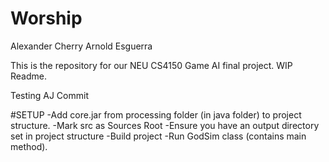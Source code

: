 # Worship

Alexander Cherry
Arnold Esguerra

This is the repository for our NEU CS4150 Game AI final project.
WIP Readme.

Testing AJ Commit

#SETUP
-Add core.jar from processing folder (in java folder) to project structure.
-Mark src as Sources Root
-Ensure you have an output directory set in project structure
-Build project
-Run GodSim class (contains main method).